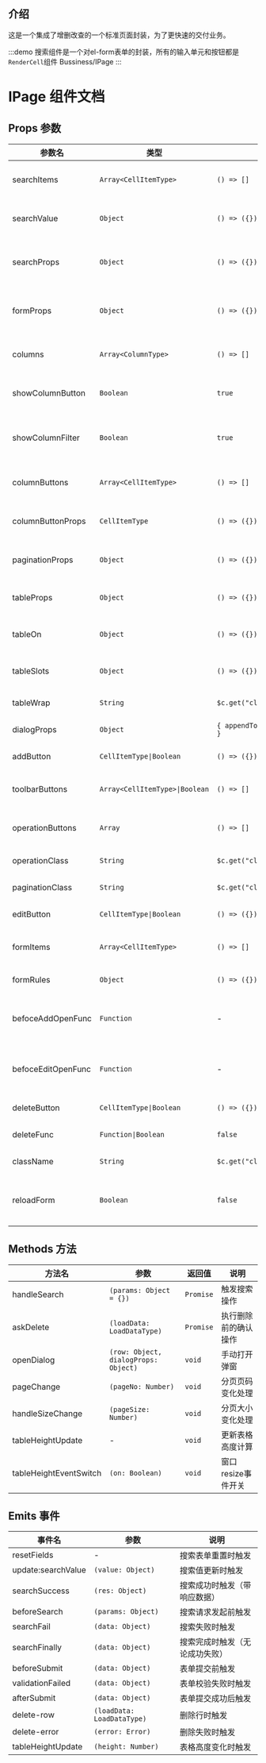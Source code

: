 ## 介绍

这是一个集成了增删改查的一个标准页面封装，为了更快速的交付业务。

:::demo 搜索组件是一个对el-form表单的封装，所有的输入单元和按钮都是`RenderCell`组件
Bussiness/IPage
:::


# IPage 组件文档

## Props 参数

| 参数名 | 类型 | 默认值 | 说明 |
|--------|------|--------|------|
| searchItems | `Array<CellItemType>` | `() => []` | 搜索表单项配置数组 |
| searchValue | `Object` | `() => ({})` | 搜索表单绑定值 |
| searchProps | `Object` | `() => ({})` | 传递给 ISearch 组件的属性 |
| formProps | `Object` | `() => ({})` | 传递给 IForm 组件的属性 |
| columns | `Array<ColumnType>` | `() => []` | 表格列配置数组 |
| showColumnButton | `Boolean` | `true` | 是否显示列操作按钮 |
| showColumnFilter | `Boolean` | `true` | 是否显示列隐藏控制器 |
| columnButtons | `Array<CellItemType>` | `() => []` | 列操作按钮配置 |
| columnButtonProps | `CellItemType` | `() => ({})` | 列按钮公共配置 |
| paginationProps | `Object` | `() => ({})` | 分页器属性配置 |
| tableProps | `Object` | `() => ({})` | 传递给 ITable 的属性 |
| tableOn | `Object` | `() => ({})` | ITable 事件监听器 |
| tableSlots | `Object` | `() => ({})` | ITable 插槽配置 |
| tableWrap | `String` | `$c.get("class").tableWrap` | 表格容器类名 |
| dialogProps | `Object` | `{ appendToBody: true, title: "" }` | 弹窗属性配置 |
| addButton | `CellItemType\|Boolean` | `() => ({})` | 新增按钮配置 |
| toolbarButtons | `Array<CellItemType>\|Boolean` | `() => []` | 工具栏按钮配置 |
| operationButtons | `Array` | `() => []` | 操作区按钮配置 |
| operationClass | `String` | `$c.get("class").IPageOperation` | 操作区类名 |
| paginationClass | `String` | `$c.get("class").IPagePagination` | 分页器类名 |
| editButton | `CellItemType\|Boolean` | `() => ({})` | 编辑按钮配置 |
| formItems | `Array<CellItemType>` | `() => []` | 表单字段配置数组 |
| formRules | `Object` | `() => ({})` | 表单校验规则 |
| befoceAddOpenFunc | `Function` | - | 新增弹窗打开前回调函数 |
| befoceEditOpenFunc | `Function` | - | 编辑弹窗打开前回调函数 |
| deleteButton | `CellItemType\|Boolean` | `() => ({})` | 删除按钮配置 |
| deleteFunc | `Function\|Boolean` | `false` | 删除操作函数 |
| className | `String` | `$c.get("class").IPageRoot` | 根容器类名 |
| reloadForm | `Boolean` | `false` | 是否在打开时重绘表单 |

## Methods 方法

| 方法名 | 参数 | 返回值 | 说明 |
|--------|------|--------|------|
| handleSearch | `(params: Object = {})` | `Promise` | 触发搜索操作 |
| askDelete | `(loadData: LoadDataType)` | `Promise` | 执行删除前的确认操作 |
| openDialog | `(row: Object, dialogProps: Object)` | `void` | 手动打开弹窗 |
| pageChange | `(pageNo: Number)` | `void` | 分页页码变化处理 |
| handleSizeChange | `(pageSize: Number)` | `void` | 分页大小变化处理 |
| tableHeightUpdate | - | `void` | 更新表格高度计算 |
| tableHeightEventSwitch | `(on: Boolean)` | `void` | 窗口resize事件开关 |

## Emits 事件

| 事件名 | 参数 | 说明 |
|--------|------|------|
| resetFields | - | 搜索表单重置时触发 |
| update:searchValue | `(value: Object)` | 搜索值更新时触发 |
| searchSuccess | `(res: Object)` | 搜索成功时触发（带响应数据） |
| beforeSearch | `(params: Object)` | 搜索请求发起前触发 |
| searchFail | `(data: Object)` | 搜索失败时触发 |
| searchFinally | `(data: Object)` | 搜索完成时触发（无论成功失败） |
| beforeSubmit | `(data: Object)` | 表单提交前触发 |
| validationFailed | `(data: Object)` | 表单校验失败时触发 |
| afterSubmit | `(data: Object)` | 表单提交成功后触发 |
| delete-row | `(loadData: LoadDataType)` | 删除行时触发 |
| delete-error | `(error: Error)` | 删除失败时触发 |
| tableHeightUpdate | `(height: Number)` | 表格高度变化时触发 |